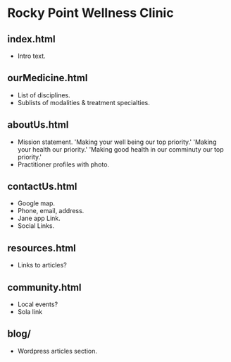 Rocky Point Wellness Clinic
=

index.html
-
* Intro text.

ourMedicine.html
-
* List of disciplines.
* Sublists of modalities & treatment specialties.

aboutUs.html
-
* Mission statement. 'Making your well being our top priority.' 'Making your health our priority.' 'Making good health in our comminuty our top priority.'
* Practitioner profiles with photo.

contactUs.html
-
* Google map.
* Phone, email, address.
* Jane app Link.
* Social Links.

resources.html
-
* Links to articles?

community.html
-
* Local events?
* Sola link

blog/
-
* Wordpress articles section.


